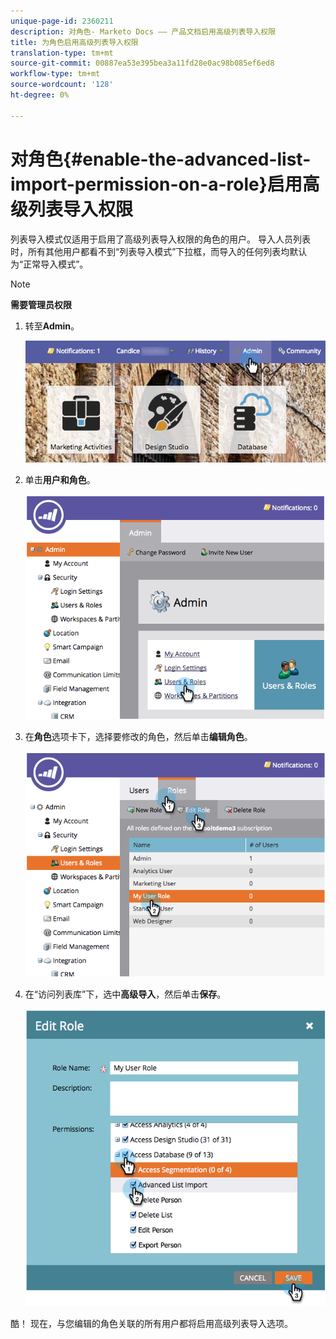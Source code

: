 ```yaml
---
unique-page-id: 2360211
description: 对角色- Marketo Docs —— 产品文档启用高级列表导入权限
title: 为角色启用高级列表导入权限
translation-type: tm+mt
source-git-commit: 00887ea53e395bea3a11fd28e0ac98b085ef6ed8
workflow-type: tm+mt
source-wordcount: '128'
ht-degree: 0%

---
```



# 对角色{#enable-the-advanced-list-import-permission-on-a-role}启用高级列表导入权限

列表导入模式仅适用于启用了高级列表导入权限的角色的用户。 导入人员列表时，所有其他用户都看不到“列表导入模式”下拉框，而导入的任何列表均默认为“正常导入模式”。

>[!NOTE]
>
>**需要管理员权限**

1. 转至&#x200B;**Admin**。

   ![](assets/adminhand-2.png)

1. 单击&#x200B;**用户和角色**。

   ![](assets/image2014-9-17-11-3a50-3a38.png)

1. 在**角色**选项卡下，选择要修改的角色，然后单击&#x200B;**编辑角色**。

   ![](assets/image2014-9-17-11-3a51-3a49.png)

1. 在“访问列表库”下，选中&#x200B;**高级导入**，然后单击&#x200B;**保存**。

   ![](assets/four-1.png)

酷！ 现在，与您编辑的角色关联的所有用户都将启用高级列表导入选项。
